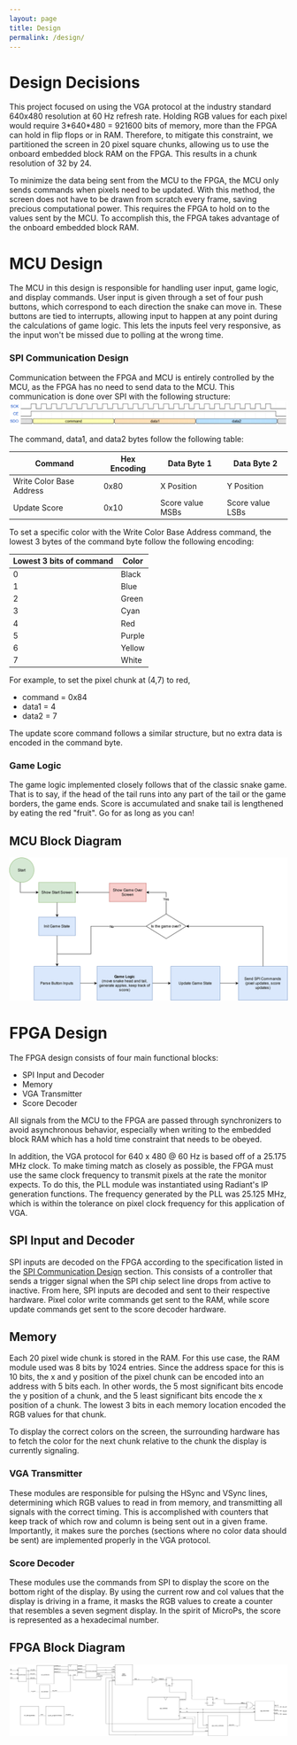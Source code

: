 ```yaml
---
layout: page
title: Design
permalink: /design/
---
```

# Design Decisions
This project focused on using the VGA protocol at the industry standard 640x480 resolution at 60 Hz refresh rate. Holding RGB values for each pixel would require 3\*640\*480 = 921600 bits of memory, more than the FPGA can hold in flip flops or in RAM. Therefore, to mitigate this constraint, we partitioned the screen in 20 pixel square chunks, allowing us to use the onboard embedded block RAM on the FPGA. This results in a chunk resolution of 32 by 24. 

To minimize the data being sent from the MCU to the FPGA, the MCU only sends commands when pixels need to be updated. With this method, the screen does not have to be drawn from scratch every frame, saving precious computational power. This requires the FPGA to hold on to the values sent by the MCU. To accomplish this, the FPGA takes advantage of the onboard embedded block RAM. 


# MCU Design
The MCU in this design is responsible for handling user input, game logic, and display commands. User input is given through a set of four push buttons, which correspond to each direction the snake can move in. These buttons are tied to interrupts, allowing input to happen at any point during the calculations of game logic. This lets the inputs feel very responsive, as the input won't be missed due to polling at the wrong time. 

### SPI Communication Design
Communication between the FPGA and MCU is entirely controlled by the MCU, as the FPGA has no need to send data to the MCU. This communication is done over SPI with the following structure:
![SPI Timing Diagram](./assets/img/spi_timing.png)

The command, data1, and data2 bytes follow the following table:


| Command | Hex Encoding | Data Byte 1 | Data Byte 2 |
| ------- | ------------ | ----------- | ----------- |
| Write Color Base Address | 0x80 | X Position | Y Position |
| Update Score | 0x10 | Score value MSBs | Score value LSBs |


To set a specific color with the Write Color Base Address command, the lowest 3 bytes of the command byte follow the following encoding:


| Lowest 3 bits of command | Color |
| ------------------------ | ----- |
| 0 | Black |
| 1 | Blue |
| 2 | Green |
| 3 | Cyan |
| 4 | Red |
| 5 | Purple |
| 6 | Yellow |
| 7 | White |


For example, to set the pixel chunk at (4,7) to red,
- command = 0x84
- data1 = 4
- data2 = 7

The update score command follows a similar structure, but no extra data is encoded in the command byte.

### Game Logic
The game logic implemented closely follows that of the classic snake game. That is to say, if the head of the tail runs into any part of the tail or the game borders, the game ends. Score is accumulated and snake tail is lengthened by eating the red "fruit". Go for as long as you can!


## MCU Block Diagram

![MCU Block Diagram](./assets/img/MCU_Block_Diagram.png)

# FPGA Design

The FPGA design consists of four main functional blocks:
- SPI Input and Decoder
- Memory 
- VGA Transmitter
- Score Decoder

All signals from the MCU to the FPGA are passed through synchronizers to avoid asynchronous behavior, especially when writing to the embedded block RAM which has a hold time constraint that needs to be obeyed. 

In addition, the VGA protocol for 640 x 480 @ 60 Hz is based off of a 25.175 MHz clock. To make timing match as closely as possible, the FPGA must use the same clock frequency to transmit pixels at the rate the monitor expects. To do this, the PLL module was instantiated using Radiant's IP generation functions. The frequency generated by the PLL was 25.125 MHz, which is within the tolerance on pixel clock frequency for this application of VGA. 

## SPI Input and Decoder

SPI inputs are decoded on the FPGA according to the specification listed in the [SPI Communication Design](#spi-communication-design) section. This consists of a controller that sends a trigger signal when the SPI chip select line drops from active to inactive. From here, SPI inputs are decoded and sent to their respective hardware. Pixel color write commands get sent to the RAM, while score update commands get sent to the score decoder hardware.

## Memory

Each 20 pixel wide chunk is stored in the RAM. For this use case, the RAM module used was 8 bits by 1024 entries. Since the address space for this is 10 bits, the x and y position of the pixel chunk can be encoded into an address with 5 bits each. In other words, the 5 most significant bits encode the y position of a chunk, and the 5 least significant bits encode the x position of a chunk. The lowest 3 bits in each memory location encoded the RGB values for that chunk.

To display the correct colors on the screen, the surrounding hardware has to fetch the color for the next chunk relative to the chunk the display is currently signaling.

### VGA Transmitter

These modules are responsible for pulsing the HSync and VSync lines, determining which RGB values to read in from memory, and transmitting all signals with the correct timing. This is accomplished with counters that keep track of which row and column is being sent out in a given frame. Importantly, it makes sure the porches (sections where no color data should be sent) are implemented properly in the VGA protocol.

### Score Decoder

These modules use the commands from SPI to display the score on the bottom right of the display. By using the current row and col values that the display is driving in a frame, it masks the RGB values to create a counter that resembles a seven segment display. In the spirit of MicroPs, the score is represented as a hexadecimal number. 

## FPGA Block Diagram

![FPGA Block Diagram](./assets/img/FPGA_BD.png)
